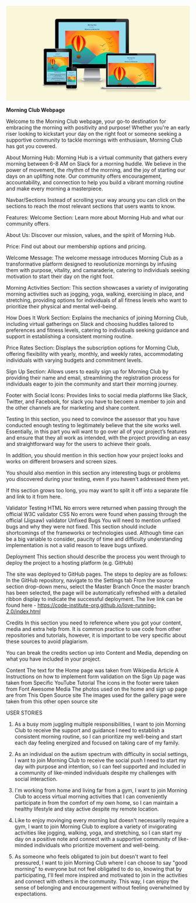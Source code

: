 <p align="center"><img src="assets/images/Screenshot 2024-04-29 at 11.41.54.png" alt="drawing" width="800"/></p>

<strong>Morning Club Webpage</strong>

Welcome to the Morning Club webpage, your go-to destination for embracing the morning with positivity and purpose! Whether you're an early riser looking to kickstart your day on the right foot or someone seeking a supportive community to tackle mornings with enthusiasm, Morning Club has got you covered.

About Morning Hub:
Morning Hub is a virtual community that gathers every morning between 6-8 AM on Slack for a morning huddle. We believe in the power of movement, the rhythm of the morning, and the joy of starting our days on an uplifting note. Our community offers encouragement, accountability, and connection to help you build a vibrant morning routine and make every morning a masterpiece. 


Navbar/Sections 
Instead of scrolling your way aroung you can click on the sections to reach the most relevant sections that users wants to know. 


Features:
Welcome Section: Learn more about Morning Hub and what our community offers.

About Us: Discover our mission, values, and the spirit of Morning Hub.

Price: Find out about our membership options and pricing.




Welcome Message: The welcome message introduces Morning Club as a transformative platform designed to revolutionize mornings by infusing them with purpose, vitality, and camaraderie, catering to individuals seeking motivation to start their day on the right foot.


Morning Activities Section: 
This section showcases a variety of invigorating morning activities such as jogging, yoga, walking, exercising in place, and stretching, providing options for individuals of all fitness levels who want to prioritize their physical and mental well-being.


How Does It Work Section: 
Explains the mechanics of joining Morning Club, including virtual gatherings on Slack and choosing huddles tailored to preferences and fitness levels, catering to individuals seeking guidance and support in establishing a consistent morning routine.





Price Rates Section: Displays the subscription options for Morning Club, offering flexibility with yearly, monthly, and weekly rates, accommodating individuals with varying budgets and commitment levels.



Sign Up Section: Allows users to easily sign up for Morning Club by providing their name and email, streamlining the registration process for individuals eager to join the community and start their morning journey.



Footer with Social Icons: Provides links to social media platforms like Slack, Twitter, and Facebook, for slack you have to becoem a member to join and the other channels are for marketing and share content. 

Testing
In this section, you need to convince the assessor that you have conducted enough testing to legitimately believe that the site works well. Essentially, in this part you will want to go over all of your project’s features and ensure that they all work as intended, with the project providing an easy and straightforward way for the users to achieve their goals.

In addition, you should mention in this section how your project looks and works on different browsers and screen sizes.

You should also mention in this section any interesting bugs or problems you discovered during your testing, even if you haven't addressed them yet.

If this section grows too long, you may want to split it off into a separate file and link to it from here.

Validator Testing
HTML
No errors were returned when passing through the official W3C validator
CSS
No errors were found when passing through the official (Jigsaw) validator
Unfixed Bugs
You will need to mention unfixed bugs and why they were not fixed. This section should include shortcomings of the frameworks or technologies used. Although time can be a big variable to consider, paucity of time and difficulty understanding implementation is not a valid reason to leave bugs unfixed.

Deployment
This section should describe the process you went through to deploy the project to a hosting platform (e.g. GitHub)

The site was deployed to GitHub pages. The steps to deploy are as follows:
In the GitHub repository, navigate to the Settings tab
From the source section drop-down menu, select the Master Branch
Once the master branch has been selected, the page will be automatically refreshed with a detailed ribbon display to indicate the successful deployment.
The live link can be found here - https://code-institute-org.github.io/love-running-2.0/index.html

Credits
In this section you need to reference where you got your content, media and extra help from. It is common practice to use code from other repositories and tutorials, however, it is important to be very specific about these sources to avoid plagiarism.

You can break the credits section up into Content and Media, depending on what you have included in your project.

Content
The text for the Home page was taken from Wikipedia Article A
Instructions on how to implement form validation on the Sign Up page was taken from Specific YouTube Tutorial
The icons in the footer were taken from Font Awesome
Media
The photos used on the home and sign up page are from This Open Source site
The images used for the gallery page were taken from this other open source site

USER STORIES 

1. As a busy mom juggling multiple responsibilities, I want to join Morning Club to receive the support and guidance I need to establish a consistent morning routine, so I can prioritize my well-being and start each day feeling energized and focused on taking care of my family.

2. As an individual on the autism spectrum with difficulty in social settings, I want to join Morning Club to receive the social push I need to start my day with purpose and intention, so I can feel supported and included in a community of like-minded individuals despite my challenges with social interaction.

3. I'm working from home and living far from a gym, I want to join Morning Club to access virtual morning activities that I can conveniently participate in from the comfort of my own home, so I can maintain a healthy lifestyle and stay active despite my remote location.

4. Like to enjoy movinging every morning but doesn't necessarily require a gym, I want to join Morning Club to explore a variety of invigorating activities like jogging, walking, yoga, and stretching, so I can start my day on a positive note and connect with a supportive community of like-minded individuals who prioritize movement and well-being.

5. As someone who feels obligated to join but doesn't want to feel pressured, I want to join Morning Club where I can choose to say "good morning" to everyone but not feel obligated to do so, knowing that by participating, I'll feel more inspired and motivated to join in the activities and connect with others in the community. This way, I can enjoy the sense of belonging and encouragement without feeling overwhelmed by expectations.

